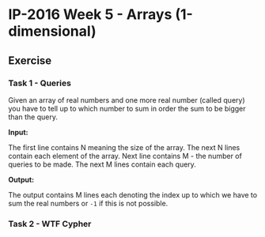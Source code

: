 # IP-2016 Week 5 - Arrays (1-dimensional)

## Exercise

### Task 1 - Queries

Given an array of real numbers and one more real number (called query) you have to tell up to which number to sum in order the sum to be bigger than the query.

**Input:**

The first line contains N meaning the size of the array.
The next N lines contain each element of the array.
Next line contains M - the number of queries to be made.
The next M lines contain each query.

**Output:**

The output contains M lines each denoting the index up to which we have to sum the real numbers or `-1` if this is not possible.

### Task 2 - WTF Cypher

